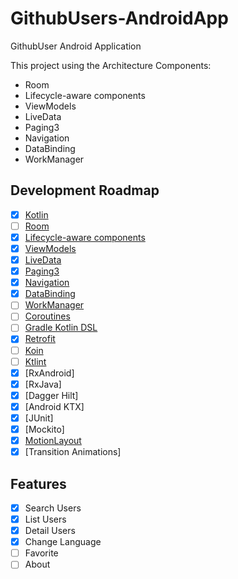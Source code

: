 # GithubUsers-AndroidApp
GithubUser Android Application

This project using the Architecture Components:
- Room
- Lifecycle-aware components
- ViewModels
- LiveData
- Paging3
- Navigation
- DataBinding
- WorkManager

## Development Roadmap

- [x] [Kotlin](https://kotlinlang.org/)
- [ ] [Room](https://developer.android.com/topic/libraries/architecture/room)
- [x] [Lifecycle-aware components](https://developer.android.com/topic/libraries/architecture/lifecycle)
- [x] [ViewModels](https://developer.android.com/topic/libraries/architecture/viewmodel)
- [x] [LiveData](https://developer.android.com/topic/libraries/architecture/livedata)
- [x] [Paging3](https://developer.android.com/topic/libraries/architecture/paging/)
- [x] [Navigation](https://developer.android.com/topic/libraries/architecture/navigation)
- [x] [DataBinding](https://developer.android.com/topic/libraries/data-binding)
- [ ] [WorkManager](https://developer.android.com/topic/libraries/architecture/workmanager/)
- [ ] [Coroutines](https://developer.android.com/topic/libraries/architecture/coroutines)
- [ ] [Gradle Kotlin DSL](https://docs.gradle.org/current/userguide/kotlin_dsl.html)
- [x] [Retrofit](https://square.github.io/retrofit/)
- [ ] [Koin](https://insert-koin.io/)
- [ ] [Ktlint](https://ktlint.github.io/)
- [x] [RxAndroid]
- [x] [RxJava]
- [x] [Dagger Hilt]
- [x] [Android KTX]
- [x] [JUnit]
- [x] [Mockito]
- [x] [MotionLayout](https://developer.android.com/training/constraint-layout/motionlayout)
- [x] [Transition Animations]

## Features

- [x] Search Users
- [x] List Users
- [x] Detail Users
- [x] Change Language
- [ ] Favorite
- [ ] About